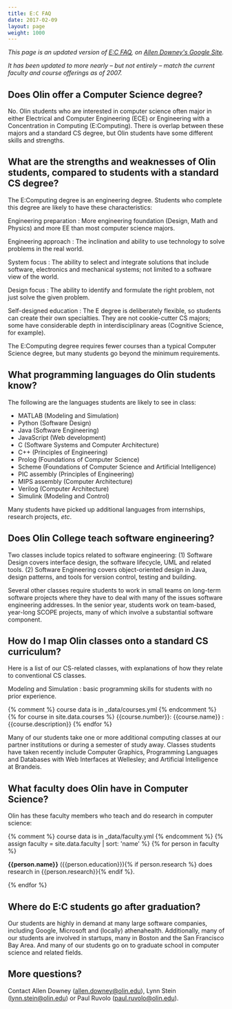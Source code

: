 ```yaml
---
title: E:C FAQ
date: 2017-02-09
layout: page
weight: 1000
---
```


<i>This page is an updated version of [E:C FAQ](https://sites.google.com/site/allendowney/home/computing-at-olin/computing-at-olin-faq),
on [Allen Downey's Google Site](https://sites.google.com/site/allendowney/).</i>

<i>It has been updated to more nearly – but not entirely – match the current faculty and course offerings as of 2007.</i>

## Does Olin offer a Computer Science degree?

No.  Olin students who are interested in computer science often major in either Electrical and Computer Engineering (ECE) or Engineering with a Concentration in Computing (E:Computing).  There is overlap between these majors and a standard CS degree, but Olin students have some different skills and strengths.


## What are the strengths and weaknesses of Olin students, compared to students with a standard CS degree?

The E:Computing degree is an engineering degree.  Students who complete this degree are likely to have these characteristics:

Engineering preparation
: More engineering foundation (Design, Math and Physics) and more EE than most computer science majors.

Engineering approach
: The inclination and ability to use technology to solve problems in the real world.

System focus
: The ability to select and integrate solutions that include software, electronics and mechanical systems; not limited to a software view of the world.

Design focus
: The ability to identify and formulate the right problem, not just solve the given problem.

Self-designed education
: The E degree is deliberately flexible, so students can create their own specialties.  They are not cookie-cutter CS majors; some have considerable depth in interdisciplinary areas (Cognitive Science, for example).

The E:Computing degree requires fewer courses than a typical Computer Science degree, but many students go beyond the minimum requirements.


## What programming languages do Olin students know?

The following are the languages students are likely to see in class:

* MATLAB (Modeling and Simulation)
* Python (Software Design)
* Java (Software Engineering)
* JavaScript (Web development)
* C (Software Systems and Computer Architecture)
* C++ (Principles of Engineering)
* Prolog (Foundations of Computer Science)
* Scheme (Foundations of Computer Science and Artificial Intelligence)
* PIC assembly (Principles of Engineering)
* MIPS assembly (Computer Architecture)
* Verilog (Computer Architecture)
* Simulink (Modeling and Control)

Many students have picked up additional languages from internships, research projects, *etc*.


## Does Olin College teach software engineering?

Two classes include topics related to software engineering: (1) Software Design covers interface design, the software lifecycle, UML and related tools.  (2) Software Engineering covers object-oriented design in Java, design patterns, and tools for version control, testing and building.

Several other classes require students to work in small teams on long-term software projects where they have to deal with many of the issues software engineering addresses.  In the senior year, students work on team-based, year-long SCOPE projects, many of which involve a substantial software component.


## How do I map Olin classes onto a standard CS curriculum?

Here is a list of our CS-related classes, with explanations of how they relate to conventional CS classes.

Modeling and Simulation
: basic programming skills for students with no prior experience.

{% comment %} course data is in _data/courses.yml {% endcomment %}
{% for course in site.data.courses %}
{{course.number}}: {{course.name}}
: {{course.description}}
{% endfor %}

Many of our students take one or more additional computing classes at our partner institutions or during a semester of study away.  Classes students have taken recently include Computer Graphics, Programming Languages and Databases with Web Interfaces at Wellesley; and Artificial Intelligence at Brandeis.


## What faculty does Olin have in Computer Science?

Olin has these faculty members who teach and do research in computer science:

{% comment %} course data is in _data/faculty.yml {% endcomment %}
{% assign faculty = site.data.faculty | sort: 'name' %}
{% for person in faculty %}
  <p><b>{{person.name}}</b> ({{person.education}}){% if person.research %} does research in {{person.research}}{% endif %}.</p>
{% endfor %}

## Where do E:C students go after graduation?

Our students are highly in demand at many large software companies, including Google, Microsoft and (locally) athenahealth.  Additionally, many of our students are involved in startups, many in Boston and the San Francisco Bay Area.  And many of our students go on to graduate school in computer science and related fields.


## More questions?

Contact Allen Downey (allen.downey@olin.edu), Lynn Stein (lynn.stein@olin.edu) or Paul Ruvolo (paul.ruvolo@olin.edu).
